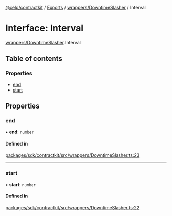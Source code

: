 [@celo/contractkit](../README.md) / [Exports](../modules.md) / [wrappers/DowntimeSlasher](../modules/wrappers_DowntimeSlasher.md) / Interval

# Interface: Interval

[wrappers/DowntimeSlasher](../modules/wrappers_DowntimeSlasher.md).Interval

## Table of contents

### Properties

- [end](wrappers_DowntimeSlasher.Interval.md#end)
- [start](wrappers_DowntimeSlasher.Interval.md#start)

## Properties

### end

• **end**: `number`

#### Defined in

[packages/sdk/contractkit/src/wrappers/DowntimeSlasher.ts:23](https://github.com/celo-org/developer-tooling/blob/master/packages/sdk/contractkit/src/wrappers/DowntimeSlasher.ts#L23)

___

### start

• **start**: `number`

#### Defined in

[packages/sdk/contractkit/src/wrappers/DowntimeSlasher.ts:22](https://github.com/celo-org/developer-tooling/blob/master/packages/sdk/contractkit/src/wrappers/DowntimeSlasher.ts#L22)
